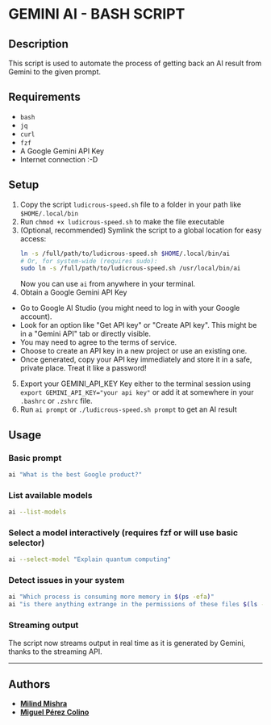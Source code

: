 # GEMINI AI - BASH SCRIPT

## Description

This script is used to automate the process of getting back an AI result from Gemini to the given prompt.

## Requirements

- `bash`
- `jq`
- `curl`
- `fzf`
- A Google Gemini API Key
- Internet connection :-D

## Setup

1. Copy the script `ludicrous-speed.sh` file to a folder in your path like `$HOME/.local/bin`
2. Run `chmod +x ludicrous-speed.sh` to make the file executable
3. (Optional, recommended) Symlink the script to a global location for easy access:
   ```bash
   ln -s /full/path/to/ludicrous-speed.sh $HOME/.local/bin/ai
   # Or, for system-wide (requires sudo):
   sudo ln -s /full/path/to/ludicrous-speed.sh /usr/local/bin/ai
   ```
   Now you can use `ai` from anywhere in your terminal.
4. Obtain a Google Gemini API Key

- Go to Google AI Studio (you might need to log in with your Google account).
- Look for an option like "Get API key" or "Create API key". This might be in a "Gemini API" tab or directly visible.
- You may need to agree to the terms of service.
- Choose to create an API key in a new project or use an existing one.
- Once generated, copy your API key immediately and store it in a safe, private place. Treat it like a password!

5. Export your GEMINI_API_KEY Key either to the terminal session using `export GEMINI_API_KEY="your api key"` or add it at somewhere in your `.bashrc` or `.zshrc` file.
6. Run `ai prompt` or `./ludicrous-speed.sh prompt` to get an AI result

## Usage

### Basic prompt

```bash
ai "What is the best Google product?"
```

### List available models

```bash
ai --list-models
```

### Select a model interactively (requires fzf or will use basic selector)

```bash
ai --select-model "Explain quantum computing"
```

### Detect issues in your system

```bash
ai "Which process is consuming more memory in $(ps -efa)"
ai "is there anything extrange in the permissions of these files $(ls -lrt /usr/bin/ /etc/)"
```


### Streaming output

The script now streams output in real time as it is generated by Gemini, thanks to the streaming API.

---

## Authors

- [**Milind Mishra**](https://x.com/milindstwt)
- [**Miguel Pérez Colino**](https://x.com/mmmmmmpc)
